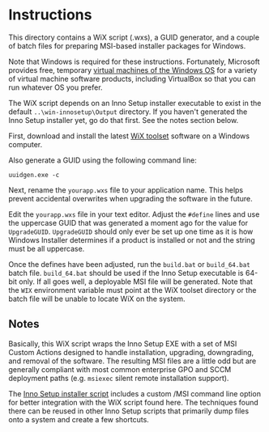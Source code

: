 Instructions
============

This directory contains a WiX script (.wxs), a GUID generator, and a couple of batch files for preparing MSI-based installer packages for Windows.

Note that Windows is required for these instructions.  Fortunately, Microsoft provides free, temporary [virtual machines of the Windows OS](https://developer.microsoft.com/en-us/windows/downloads/virtual-machines) for a variety of virtual machine software products, including VirtualBox so that you can run whatever OS you prefer.

The WiX script depends on an Inno Setup installer executable to exist in the default `..\win-innosetup\Output` directory.  If you haven't generated the Inno Setup installer yet, go do that first.  See the notes section below.

First, download and install the latest [WiX toolset](http://wixtoolset.org/) software on a Windows computer.

Also generate a GUID using the following command line:

`uuidgen.exe -c`

Next, rename the `yourapp.wxs` file to your application name.  This helps prevent accidental overwrites when upgrading the software in the future.

Edit the `yourapp.wxs` file in your text editor.  Adjust the `#define` lines and use the uppercase GUID that was generated a moment ago for the value for `UpgradeGUID`.  `UpgradeGUID` should only ever be set up one time as it is how Windows Installer determines if a product is installed or not and the string must be all uppercase.

Once the defines have been adjusted, run the `build.bat` or `build_64.bat` batch file.  `build_64.bat` should be used if the Inno Setup executable is 64-bit only.  If all goes well, a deployable MSI file will be generated.  Note that the `WIX` environment variable must point at the WiX toolset directory or the batch file will be unable to locate WiX on the system.

Notes
-----

Basically, this WiX script wraps the Inno Setup EXE with a set of MSI Custom Actions designed to handle installation, upgrading, downgrading, and removal of the software.  The resulting MSI files are a little odd but are generally compliant with most common enterprise GPO and SCCM deployment paths (e.g. `msiexec` silent remote installation support).

The [Inno Setup installer script](../win-innosetup/yourapp.iss) includes a custom /MSI command line option for better integration with the WiX script found here.  The techniques found there can be reused in other Inno Setup scripts that primarily dump files onto a system and create a few shortcuts.

